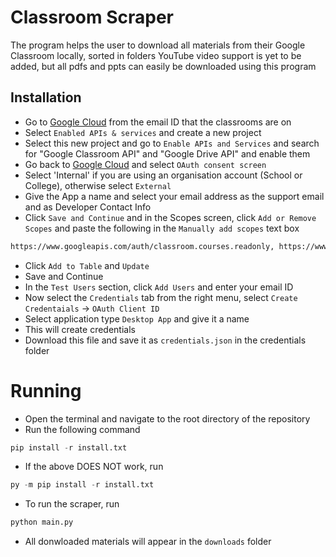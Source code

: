 # Classroom Scraper
The program helps the user to download all materials from their Google Classroom locally, sorted in folders
YouTube video support is yet to be added, but all pdfs and ppts can easily be downloaded using this program

## Installation
- Go to [Google Cloud](https://console.cloud.google.com) from the email ID that the classrooms are on
- Select `Enabled APIs & services` and create a new project
- Select this new project and go to `Enable APIs and Services` and search for "Google Classroom  API" and "Google Drive API" and enable them
-  Go back to  [Google Cloud](https://console.cloud.google.com) and select `OAuth consent screen`
- Select 'Internal' if you are using an organisation account (School or College), otherwise select `External`
- Give the App a name and select your email address as the support email and as Developer Contact Info
- Click `Save and Continue` and in the Scopes screen, click `Add or Remove Scopes` and paste the following in the `Manually add scopes` text box
```txt
https://www.googleapis.com/auth/classroom.courses.readonly, https://www.googleapis.com/auth/classroom.topics.readonly, https://www.googleapis.com/auth/classroom.coursework.me, https://www.googleapis.com/auth/classroom.courseworkmaterials.readonly, https://www.googleapis.com/auth/drive.file, https://www.googleapis.com/auth/drive
```
- Click `Add to Table` and `Update`
- Save and Continue
- In the `Test Users` section, click `Add Users` and enter your email ID
- Now select the `Credentials` tab from the right menu, select `Create Credentaials` -> `OAuth Client ID`
- Select application type `Desktop App` and give it a name
- This will create credentials
- Download this file and save it as `credentials.json` in the credentials folder

# Running 
- Open the terminal and navigate to the root directory of the repository
- Run the following command 
```python
pip install -r install.txt
```
- If the above DOES NOT work, run
```python
py -m pip install -r install.txt
```

- To run the scraper, run 
```python
python main.py
```
- All donwloaded materials will appear in the `downloads` folder